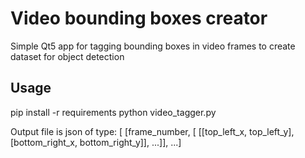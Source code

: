# Video bounding boxes creator
Simple Qt5 app for tagging bounding boxes in video frames to create dataset for object detection

## Usage
pip install -r requirements
python video_tagger.py

Output file is json of type:
[ [frame_number, [ [[top_left_x, top_left_y], [bottom_right_x, bottom_right_y]], ...]], ...]
